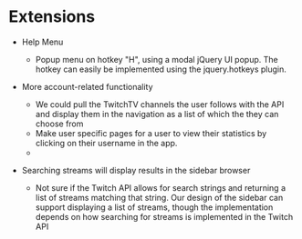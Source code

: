 # Extensions
- Help Menu 
    - Popup menu on hotkey "H", using a modal jQuery UI popup. The hotkey can easily be implemented using the jquery.hotkeys plugin.

- More account-related functionality
    - We could pull the TwitchTV channels the user follows with the API and display them in the navigation as a list of which the they can choose from 
    - Make user specific pages for a user to view their statistics by clicking on their username in the app.
    - 

- Searching streams will display results in the sidebar browser
    - Not sure if the Twitch API allows for search strings and returning a list of streams matching that string. Our design of the sidebar can support displaying a list of streams, though the implementation depends on how searching for streams is implemented in the Twitch API
